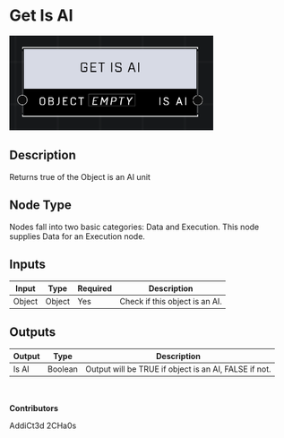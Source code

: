# Get Is AI
![](../../../.gitbook/assets/get-is-ai.png)

## Description
Returns true of the Object is an AI unit

## Node Type
Nodes fall into two basic categories: Data and Execution. This node supplies Data for an Execution node.

## Inputs
| Input            | Type             | Required | Description												    |
|------------------|------------------|----------|--------------------------------------------------------------|
| Object | Object | Yes | Check if this object is an AI.|

## Outputs
| Output           | Type             | Description												     |
|------------------|------------------|--------------------------------------------------------------|
| Is AI | Boolean | Output will be TRUE if object is an AI, FALSE if not. |

\
\
**Contributors**

AddiCt3d 2CHa0s